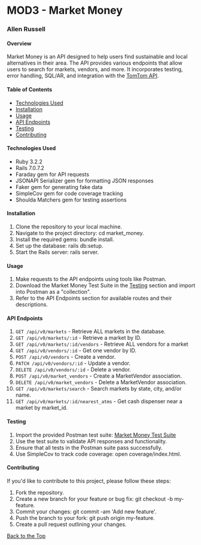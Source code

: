 # MOD3 - Market Money
### Allen Russell

#### Overview

Market Money is an API designed to help users find sustainable and local alternatives in their area. The API provides various endpoints that allow users to search for markets, vendors, and more. It incorporates testing, error handling, SQL/AR, and integration with the [TomTom API](https://developer.tomtom.com/).

#### Table of Contents
- [Technologies Used](#technologies-used)
- [Installation](#installation)
- [Usage](#usage)
- [API Endpoints](#api-endpoints)
- [Testing](#testing)
- [Contributing](#contributing)

#### Technologies Used
- Ruby 3.2.2
- Rails 7.0.7.2
- Faraday gem for API requests
- JSONAPI Serializer gem for formatting JSON responses
- Faker gem for generating fake data
- SimpleCov gem for code coverage tracking
- Shoulda Matchers gem for testing assertions

#### Installation
1. Clone the repository to your local machine.
2. Navigate to the project directory: cd market_money.
3. Install the required gems: bundle install.
4. Set up the database: rails db:setup.
5. Start the Rails server: rails server.

#### Usage
1. Make requests to the API endpoints using tools like Postman.
2. Download the Market Money Test Suite in the [Testing](#testing) section and import into Postman as a "collection".
3. Refer to the API Endpoints section for available routes and their descriptions.

#### API Endpoints
1. `GET /api/v0/markets` - Retrieve ALL markets in the database.
2. `GET /api/v0/markets/:id` - Retrieve a market by ID.
3. `GET /api/v0/markets/:id/vendors` - Retrieve ALL vendors for a market
4. `GET /api/v0/vendors/:id` - Get one vendor by ID.
5. `POST /api/v0/vendors` - Create a vendor.
6. `PATCH /api/v0/vendors/:id` - Update a vendor.
7. `DELETE /api/v0/vendors/:id` - Delete a vendor.
8. `POST /api/v0/market_vendors` - Create a MarketVendor association.
9. `DELETE /api/v0/market_vendors` - Delete a MarketVendor association.
10. `GET /api/v0/markets/search` - Search markets by state, city, and/or name.
11. `GET /api/v0/markets/:id/nearest_atms` - Get cash dispenser near a market by market_id.

#### Testing
1. Import the provided Postman test suite: [Market Money Test Suite](https://backend.turing.edu/module3/projects/market_money/market_money.postman_collection.json)
2. Use the test suite to validate API responses and functionality.
3. Ensure that all tests in the Postman suite pass successfully.
4. Use SimpleCov to track code coverage: open coverage/index.html.

#### Contributing
If you'd like to contribute to this project, please follow these steps:

1. Fork the repository.
2. Create a new branch for your feature or bug fix: git checkout -b my-feature.
3. Commit your changes: git commit -am 'Add new feature'.
4. Push the branch to your fork: git push origin my-feature.
5. Create a pull request outlining your changes.

[Back to the Top](#mod3---market-money)
